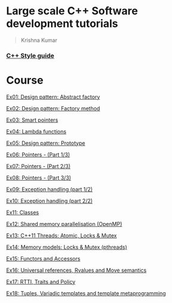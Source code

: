 Large scale C++ Software development tutorials
========================
> Krishna Kumar

### [C++ Style guide](http://kks32.user.srcf.net/cpp-style-guide/cppguide.xml)

# Course

[Ex01: Design pattern: Abstract factory](https://github.com/kks32/cpp-software-development/tree/master/Ex01_Design_Pattern_Abstract_Factory)

[Ex02: Design pattern: Factory method](https://github.com/kks32/cpp-software-development/tree/master/Ex02_Factory_Method)

[Ex03: Smart pointers](https://github.com/kks32/cpp-software-development/tree/master/Ex03_Smart_Pointers)

[Ex04: Lambda functions](https://github.com/kks32/cpp-software-development/tree/master/Ex04_Lamda_Functions)

[Ex05: Design pattern: Prototype](https://github.com/kks32/cpp-software-development/tree/master/Ex05_Prototype)

[Ex06: Pointers - (Part 1/3)](https://github.com/kks32/cpp-software-development/tree/master/Ex06_Pointers_I)

[Ex07: Pointers - (Part 2/3)](https://github.com/kks32/cpp-software-development/tree/master/Ex07_Pointers_II)

[Ex08: Pointers - (Part 3/3)](https://github.com/kks32/cpp-software-development/tree/master/Ex08_Pointers_III)

[Ex09: Exception handling (part 1/2)](https://github.com/kks32/cpp-software-development/tree/master/Ex09_Exception_Handling_I)

[Ex10: Exception handling (part 2/2)](https://github.com/kks32/cpp-software-development/tree/master/Ex10_Exception_Handling_II)

[Ex11: Classes](https://github.com/kks32/cpp-software-development/tree/master/Ex11_Classes_I)

[Ex12: Shared memory parallelisation (OpenMP)](https://github.com/kks32/cpp-software-development/tree/master/Ex12_Parallelisation)

[Ex13: C++11 Threads: Atomic, Locks & Mutex](https://github.com/kks32/cpp-software-development/tree/master/Ex13_Threads)

[Ex14: Memory models: Locks & Mutex (pthreads)](https://github.com/kks32/cpp-software-development/tree/master/Ex14_Memory_Models_Compiler_Optimisation)

[Ex15: Functors and Accessors](https://github.com/kks32/cpp-software-development/tree/master/Ex15_Functors)

[Ex16: Universal references, Rvalues and Move semantics](https://github.com/kks32/cpp-software-development/tree/master/Ex16_Rvalue_Move_Semantics)

[Ex17: RTTI, Traits and Policy](https://github.com/kks32/cpp-software-development/tree/master/Ex17_RTTI_Traits)

[Ex18: Tuples, Variadic templates and template metaprogramming](https://github.com/kks32/cpp-software-development/tree/master/Ex18_Tuple_Variadic_Templates_Metaprogramming)
